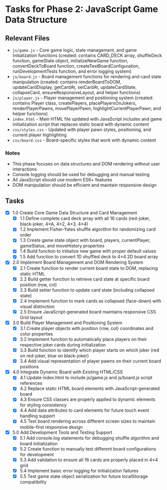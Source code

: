 # Tasks for Phase 2: JavaScript Game Data Structure

## Relevant Files

- `js/game.js` - Core game logic, state management, and game initialization functions (created: contains CARD_DECK array, shuffleDeck function, gameState object, initializeNewGame function, convertDeckToBoard function, createTestBoardConfiguration, runDevelopmentTests function, and error logging system)
- `js/board.js` - Board management functions for rendering and card state manipulation (created: contains renderBoardToDOM, updateCardDisplay, getCardAt, setCardAt, updateCardState, collapseCard, ensureResponsiveLayout, and helper functions)
- `js/player.js` - Player management and positioning system (created: contains Player class, createPlayers, placePlayersOnJokers, renderPlayerPawns, movePlayerPawn, highlightCurrentPlayerPawn, and helper functions)
- `index.html` - Main HTML file updated with JavaScript includes and game initialization script that replaces static board with dynamic content
- `css/styles.css` - Updated with player pawn styles, positioning, and current player highlighting
- `css/board.css` - Board-specific styles that work with dynamic content

### Notes

- This phase focuses on data structures and DOM rendering without user interactions
- Console logging should be used for debugging and manual testing
- All JavaScript should use modern ES6+ features
- DOM manipulation should be efficient and maintain responsive design

## Tasks

- [x] 1.0 Create Core Game Data Structure and Card Management
  - [x] 1.1 Define complete card deck array with all 16 cards (red-joker, black-joker, 4×A, 4×2, 4×3, 4×4)
  - [x] 1.2 Implement Fisher-Yates shuffle algorithm for randomizing card order
  - [x] 1.3 Create game state object with board, players, currentPlayer, gameStatus, and moveHistory properties
  - [x] 1.4 Build function to initialize new game with proper default values
  - [x] 1.5 Add function to convert 1D shuffled deck to 4×4 2D board array

- [x] 2.0 Implement Board Management and DOM Rendering System
  - [x] 2.1 Create function to render current board state to DOM, replacing static HTML
  - [x] 2.2 Build getter function to retrieve card state at specific board position (row, col)
  - [x] 2.3 Build setter function to update card state (including collapsed state)
  - [x] 2.4 Implement function to mark cards as collapsed (face-down) with visual distinction
  - [x] 2.5 Ensure JavaScript-generated board maintains responsive CSS Grid layout

- [x] 3.0 Build Player Management and Positioning System
  - [x] 3.1 Create player objects with position {row, col} coordinates and color properties
  - [x] 3.2 Implement function to automatically place players on their respective joker cards during initialization
  - [x] 3.3 Build function to identify which player starts on which joker (red on red-joker, blue on black-joker)
  - [x] 3.4 Add visual representation of player pawns on their current board positions

- [x] 4.0 Integrate Dynamic Board with Existing HTML/CSS
  - [x] 4.1 Update index.html to include js/game.js and js/board.js script references
  - [x] 4.2 Replace static HTML board elements with JavaScript-generated board
  - [x] 4.3 Ensure CSS classes are properly applied to dynamic elements for styling consistency
  - [x] 4.4 Add data attributes to card elements for future touch event handling support
  - [x] 4.5 Test board rendering across different screen sizes to maintain mobile-first responsive design

- [x] 5.0 Add Development Tools and Testing Support
  - [x] 5.1 Add console.log statements for debugging shuffle algorithm and board initialization
  - [x] 5.2 Create function to manually test different board configurations for development
  - [x] 5.3 Add validation to ensure all 16 cards are properly placed in 4×4 grid
  - [x] 5.4 Implement basic error logging for initialization failures
  - [x] 5.5 Test game state object serialization for future localStorage compatibility